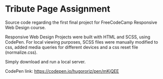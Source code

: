 # Tribute Page Assignment

Source code regarding the first final project for FreeCodeCamp Responsive Web Design course.

Responsive Web Design Projects were built with HTML and SCSS, using CodePen. For local viewing purposes, SCSS files were manually modified to css, added media queries for different devices and a css reset file (normalize.css).

Simply download and run a local server.

CodePen link: https://codepen.io/hugororiz/pen/mKjQEE
